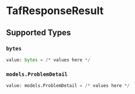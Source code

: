 # TafResponseResult


## Supported Types

### `bytes`

```python
value: bytes = /* values here */
```

### `models.ProblemDetail`

```python
value: models.ProblemDetail = /* values here */
```


